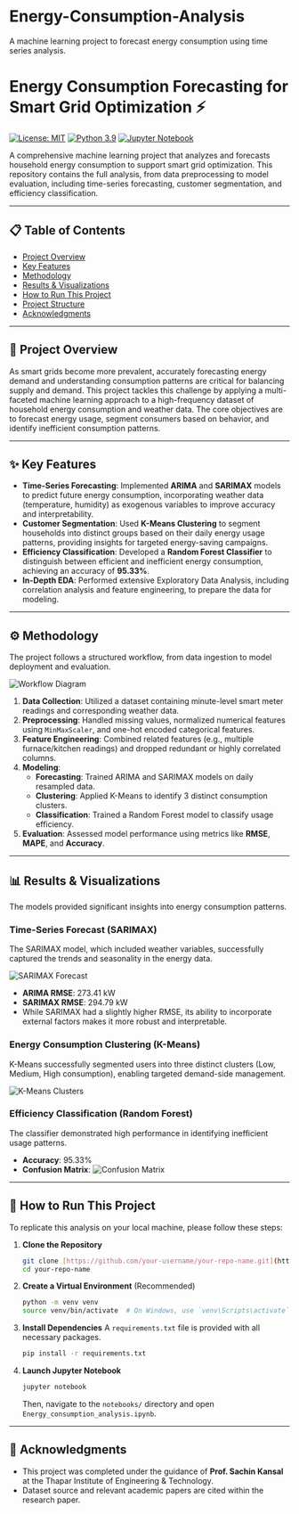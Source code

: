 # Energy-Consumption-Analysis
A machine learning project to forecast energy consumption using time series analysis.
# Energy Consumption Forecasting for Smart Grid Optimization ⚡️

[![License: MIT](https://img.shields.io/badge/License-MIT-blue.svg)](https://opensource.org/licenses/MIT)
[![Python 3.9](https://img.shields.io/badge/python-3.9-blue.svg)](https://www.python.org/downloads/release/python-390/)
[![Jupyter Notebook](https://img.shields.io/badge/jupyter-%23FA0F00.svg?style=for-the-badge&logo=jupyter&logoColor=white)](https://jupyter.org/)

A comprehensive machine learning project that analyzes and forecasts household energy consumption to support smart grid optimization. This repository contains the full analysis, from data preprocessing to model evaluation, including time-series forecasting, customer segmentation, and efficiency classification.

---

## 📋 Table of Contents
- [Project Overview](#-project-overview)
- [Key Features](#-key-features)
- [Methodology](#-methodology)
- [Results & Visualizations](#-results--visualizations)
- [How to Run This Project](#-how-to-run-this-project)
- [Project Structure](#-project-structure)
- [Acknowledgments](#-acknowledgments)

---

## 🎯 Project Overview

As smart grids become more prevalent, accurately forecasting energy demand and understanding consumption patterns are critical for balancing supply and demand. This project tackles this challenge by applying a multi-faceted machine learning approach to a high-frequency dataset of household energy consumption and weather data. The core objectives are to forecast energy usage, segment consumers based on behavior, and identify inefficient consumption patterns.

---

## ✨ Key Features

- **Time-Series Forecasting**: Implemented **ARIMA** and **SARIMAX** models to predict future energy consumption, incorporating weather data (temperature, humidity) as exogenous variables to improve accuracy and interpretability.
- **Customer Segmentation**: Used **K-Means Clustering** to segment households into distinct groups based on their daily energy usage patterns, providing insights for targeted energy-saving campaigns.
- **Efficiency Classification**: Developed a **Random Forest Classifier** to distinguish between efficient and inefficient energy consumption, achieving an accuracy of **95.33%**.
- **In-Depth EDA**: Performed extensive Exploratory Data Analysis, including correlation analysis and feature engineering, to prepare the data for modeling.

---

## ⚙️ Methodology

The project follows a structured workflow, from data ingestion to model deployment and evaluation.

![Workflow Diagram](images/workflow.png) 

1.  **Data Collection**: Utilized a dataset containing minute-level smart meter readings and corresponding weather data.
2.  **Preprocessing**: Handled missing values, normalized numerical features using `MinMaxScaler`, and one-hot encoded categorical features.
3.  **Feature Engineering**: Combined related features (e.g., multiple furnace/kitchen readings) and dropped redundant or highly correlated columns.
4.  **Modeling**:
    -   **Forecasting**: Trained ARIMA and SARIMAX models on daily resampled data.
    -   **Clustering**: Applied K-Means to identify 3 distinct consumption clusters.
    -   **Classification**: Trained a Random Forest model to classify usage efficiency.
5.  **Evaluation**: Assessed model performance using metrics like **RMSE**, **MAPE**, and **Accuracy**.

---

## 📊 Results & Visualizations

The models provided significant insights into energy consumption patterns.

### Time-Series Forecast (SARIMAX)
The SARIMAX model, which included weather variables, successfully captured the trends and seasonality in the energy data.

![SARIMAX Forecast](images/sarimax_forecast.png) 
- **ARIMA RMSE**: 273.41 kW
- **SARIMAX RMSE**: 294.79 kW
- While SARIMAX had a slightly higher RMSE, its ability to incorporate external factors makes it more robust and interpretable.

### Energy Consumption Clustering (K-Means)
K-Means successfully segmented users into three distinct clusters (Low, Medium, High consumption), enabling targeted demand-side management.

![K-Means Clusters](images/kmeans_clusters.png) 

### Efficiency Classification (Random Forest)
The classifier demonstrated high performance in identifying inefficient usage patterns.
- **Accuracy**: 95.33%
- **Confusion Matrix**:
  ![Confusion Matrix](images/confusion_matrix.png) 

---

## 🚀 How to Run This Project

To replicate this analysis on your local machine, please follow these steps:

1.  **Clone the Repository**
    ```bash
    git clone [https://github.com/your-username/your-repo-name.git](https://github.com/your-username/your-repo-name.git)
    cd your-repo-name
    ```

2.  **Create a Virtual Environment** (Recommended)
    ```bash
    python -m venv venv
    source venv/bin/activate  # On Windows, use `venv\Scripts\activate`
    ```

3.  **Install Dependencies**
    A `requirements.txt` file is provided with all necessary packages.
    ```bash
    pip install -r requirements.txt
    ```

4.  **Launch Jupyter Notebook**
    ```bash
    jupyter notebook
    ```
    Then, navigate to the `notebooks/` directory and open `Energy_consumption_analysis.ipynb`.

---

## 🙏 Acknowledgments
- This project was completed under the guidance of **Prof. Sachin Kansal** at the Thapar Institute of Engineering & Technology.
- Dataset source and relevant academic papers are cited within the research paper.
